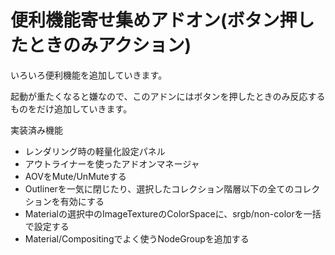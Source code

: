 # 便利機能寄せ集めアドオン(ボタン押したときのみアクション)

いろいろ便利機能を追加していきます。

起動が重たくなると嫌なので、このアドンにはボタンを押したときのみ反応するものをだけ追加していきます。

実装済み機能
- レンダリング時の軽量化設定パネル
- アウトライナーを使ったアドオンマネージャ
- AOVをMute/UnMuteする
- Outlinerを一気に閉じたり、選択したコレクション階層以下の全てのコレクションを有効にする
- Materialの選択中のImageTextureのColorSpaceに、srgb/non-colorを一括で設定する
- Material/Compositingでよく使うNodeGroupを追加する
